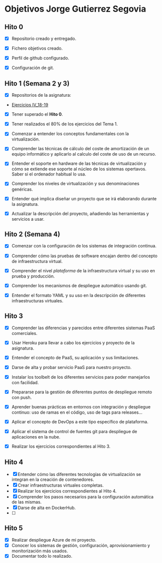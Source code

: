 Objetivos Jorge Gutierrez Segovia
============================

## Hito 0

- [x] Repositorio creado y entregado.

- [x] Fichero objetivos creado.

- [x] Perfil de github configurado.

- [x] Configuración de git.


## Hito 1 (Semana 2 y 3)

- [x] Repositorios de la asignatura:
- [Ejercicios IV_18-19](https://github.com/Saytes/EjerciciosIV-18-19)

- [x] Tener superado el **Hito 0**.

- [x] Tener realizados el 80% de los ejercicios del Tema 1.

- [x] Comenzar a entender los conceptos fundamentales con la virtualización.

- [x] Comprender las técnicas de cálculo del coste de amortización de un equipo informático y aplicarlo al calculo del coste de uso de un recurso.

- [x] Entender el soporte en hardware de las técnicas de virtualización y cómo se extiende ese soporte al núcleo 
de los sistemas opertavos. Saber si el ordenador habitual lo usa.

- [x] Comprender los niveles de virtualización y sus denominaciones genéricas.

- [x] Entender qué implica diseñar un proyecto que se irá elaborando durante la asignatura. 

- [x] Actualizar la descripción del proyecto, añadiendo las herramientas y servicios a usar. 


## Hito 2 (Semana 4)

- [x] Comenzar con la configuración de los sistemas de integración continua.

- [x] Comprender cómo las pruebas de software encajan dentro del concepto de infraestructura virtual.

- [x] Comprender el nivel *plataforma* de la infraestructura virtual y su uso en prueba y producción.

- [x] Comprender los mecanismos de despliegue automático usando git.

- [x] Entender el formato YAML y su uso en la descripción de diferentes infraestructuras virtuales.


## Hito 3

- [x] Comprender las diferencias y parecidos entre diferentes sistemas PaaS comerciales.

- [x] Usar Heroku para llevar a cabo los ejercicios y proyecto de la asignatura.

- [x] Entender el concepto de PaaS, su aplicación y sus limitaciones.

- [x] Darse de alta y probar servicio PaaS para nuestro proyecto.

- [x] Instalar los toolbelt de los diferentes servicios para poder manejarlos con facilidad.

- [x] Prepararse para la gestión de diferentes puntos de despliegue remoto con push.

- [x] Aprender buenas prácticas en entornos con integración y despliegue continuo: uso de ramas en el código, uso de tags para releases...

- [x] Aplicar el concepto de DevOps a este tipo específico de plataforma.

- [x] Aplicar el sistema de control de fuentes git para despliegue de aplicaciones en la nube.

- [x] Realizar los ejercicios correspondientes al Hito 3.

## Hito 4

- [x] Entender cómo las diferentes tecnologías de virtualización se integran en la creación de contenedores.
- [x] Crear infraestructuras virtuales completas.
- [x] Realizar los ejercicios correspondientes al Hito 4.
- [x] Comprender los pasos necesarios para la configuración automática de las mismas.
- [x] Darse de alta en DockerHub.
- [ ] 

## Hito 5

- [x] Realizar despliegue Azure de mi proyecto.
- [x] Conocer los sistemas de gestión, configuración, aprovisionamiento y monitorización más usados.
- [x] Documentar todo lo realizado.